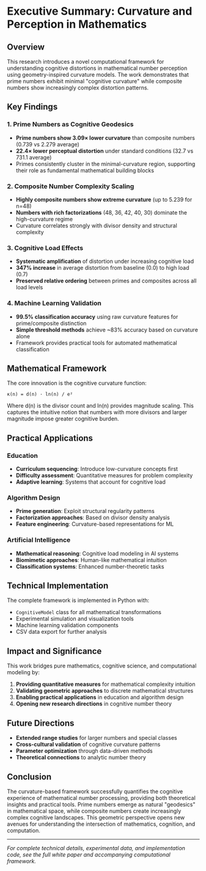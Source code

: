 # Executive Summary: Curvature and Perception in Mathematics

## Overview

This research introduces a novel computational framework for understanding cognitive distortions in mathematical number perception using geometry-inspired curvature models. The work demonstrates that prime numbers exhibit minimal "cognitive curvature" while composite numbers show increasingly complex distortion patterns.

## Key Findings

### 1. Prime Numbers as Cognitive Geodesics
- **Prime numbers show 3.09× lower curvature** than composite numbers (0.739 vs 2.279 average)
- **22.4× lower perceptual distortion** under standard conditions (32.7 vs 731.1 average)
- Primes consistently cluster in the minimal-curvature region, supporting their role as fundamental mathematical building blocks

### 2. Composite Number Complexity Scaling
- **Highly composite numbers show extreme curvature** (up to 5.239 for n=48)
- **Numbers with rich factorizations** (48, 36, 42, 40, 30) dominate the high-curvature regime
- Curvature correlates strongly with divisor density and structural complexity

### 3. Cognitive Load Effects
- **Systematic amplification** of distortion under increasing cognitive load
- **347% increase** in average distortion from baseline (0.0) to high load (0.7)
- **Preserved relative ordering** between primes and composites across all load levels

### 4. Machine Learning Validation
- **99.5% classification accuracy** using raw curvature features for prime/composite distinction
- **Simple threshold methods** achieve ~83% accuracy based on curvature alone
- Framework provides practical tools for automated mathematical classification

## Mathematical Framework

The core innovation is the cognitive curvature function:

```
κ(n) = d(n) · ln(n) / e²
```

Where d(n) is the divisor count and ln(n) provides magnitude scaling. This captures the intuitive notion that numbers with more divisors and larger magnitude impose greater cognitive burden.

## Practical Applications

### Education
- **Curriculum sequencing**: Introduce low-curvature concepts first
- **Difficulty assessment**: Quantitative measures for problem complexity
- **Adaptive learning**: Systems that account for cognitive load

### Algorithm Design
- **Prime generation**: Exploit structural regularity patterns
- **Factorization approaches**: Based on divisor density analysis
- **Feature engineering**: Curvature-based representations for ML

### Artificial Intelligence
- **Mathematical reasoning**: Cognitive load modeling in AI systems
- **Biomimetic approaches**: Human-like mathematical intuition
- **Classification systems**: Enhanced number-theoretic tasks

## Technical Implementation

The complete framework is implemented in Python with:
- `CognitiveModel` class for all mathematical transformations
- Experimental simulation and visualization tools
- Machine learning validation components
- CSV data export for further analysis

## Impact and Significance

This work bridges pure mathematics, cognitive science, and computational modeling by:

1. **Providing quantitative measures** for mathematical complexity intuition
2. **Validating geometric approaches** to discrete mathematical structures
3. **Enabling practical applications** in education and algorithm design
4. **Opening new research directions** in cognitive number theory

## Future Directions

- **Extended range studies** for larger numbers and special classes
- **Cross-cultural validation** of cognitive curvature patterns
- **Parameter optimization** through data-driven methods
- **Theoretical connections** to analytic number theory

## Conclusion

The curvature-based framework successfully quantifies the cognitive experience of mathematical number processing, providing both theoretical insights and practical tools. Prime numbers emerge as natural "geodesics" in mathematical space, while composite numbers create increasingly complex cognitive landscapes. This geometric perspective opens new avenues for understanding the intersection of mathematics, cognition, and computation.

---

*For complete technical details, experimental data, and implementation code, see the full white paper and accompanying computational framework.*